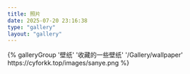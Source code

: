 ```yaml
---
title: 照片
date: 2025-07-20 23:16:38
type: "gallery"
layout: "gallery"
---
```

<div class="gallery-group-main">
{% galleryGroup '壁纸' '收藏的一些壁纸' '/Gallery/wallpaper' https://cyforkk.top/images/sanye.png %}

</div>
